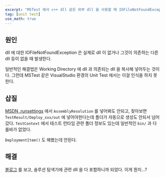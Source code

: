 ```yaml
---
excerpt: "MSTest 에서 c++ dll 같은 외부 dll 을 사용할 때 IOFileNotFoundException 이 뜨는 경우 해결"
tag: [unit test]
use_math: true
---
```


## 원인

dll 에 대한 IOFileNotFoundException 은 실제로 dll 이 없거나 그것이 의존하는 다른 dll 등이 없을 때 발생한다. 

일반적인 해결법은 Working Directory 에 dll 과 의존되는 dll 을 복사해 넣어두는 것이다. 그런데 MSTest 같은 VisualStudio 환경의 Unit Test 에서는 이걸 인식을 하지 못한다. 

## 삽질

[MSDN .runsettings](https://learn.microsoft.com/ko-kr/visualstudio/test/configure-unit-tests-by-using-a-dot-runsettings-file?view=vs-2022) 에서 ```AssemblyResolution``` 를 넣어봐도 안되고, 찾아보면 ```TestResult/Deploy_xxx/out``` 에 넣어야한다는데 폴더가 자동으로 생성도 안되서 넘어갔다. ```TestContext``` 에서 테스트 런타임 관련 폴더 정보도 있는데 일반적인  ```bin/``` 과 다를바가 없었다.

```DeploymentItem()``` 도 해봤는데 안된다.


## 해결

[블로그](https://robor78.wordpress.com/2016/07/04/add-a-deployment-item-to-a-c-unit-test/) 를 보고, 솔루션 탐색기에 관련 dll 을 다 포함하니까 되었다. 이게 뭔지...?
